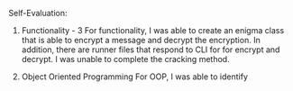 Self-Evaluation:

1. Functionality - 3
For functionality, I was able to create an enigma class that is able to encrypt a message and decrypt the encryption. In addition, there are runner files that respond to CLI for for encrypt and decrypt. I was unable to complete the cracking method.

1. Object Oriented Programming
For OOP, I was able to identify

